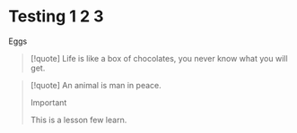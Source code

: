# Testing 1 2 3

Eggs

>[!quote]
>Life is like a box of chocolates, you never know what you will get.

>[!quote]
>An animal is man in peace.
>>[!important]
>>This is a lesson few learn.

